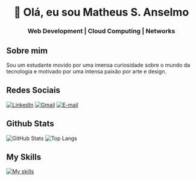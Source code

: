 <h1 align="Center">👋 Olá, eu sou Matheus S. Anselmo</h1>
<h3 align="center">Web Development | Cloud Computing | Networks</h3>

## Sobre mim
Sou um estudante movido por uma imensa curiosidade sobre o mundo da tecnologia e motivado por uma intensa paixão por arte e design.

## Redes Sociais
[![LinkedIn](https://img.shields.io/badge/LinkedIn-000?style=for-the-badge&logo=linkedin&logoColor=29C1E1)](https://www.linkedin.com/in/matheus-souza-anselmo-aba10a215/) [![Gmail](https://img.shields.io/badge/Gmail-000?style=for-the-badge&logo=gmail&logoColor=29C1E1)](mailto:anselmo.souza2005@gmail.com) [![E-mail](https://img.shields.io/badge/-Email-000?style=for-the-badge&logo=microsoft-outlook&logoColor=29C1E1)](mailto:anselmoma2005@outlook.com)

## Github Stats

![GitHub Stats](https://github-readme-stats.vercel.app/api?username=Ans3lmo&theme=transparent&bg_color=000&border_color=30A3DC&show_icons=true&icon_color=29C1E1&title_color=29C1E1&text_color=FFF) ![Top Langs](https://github-readme-stats-git-masterrstaa-rickstaa.vercel.app/api/top-langs/?username=Ans3lmo&bg_color=000&border_color=30A3DC&title_color=29C1E1&text_color=FFF)

## My Skills

[![My skills](https://skillicons.dev/icons?i=python,js,html,css,git,azure,aws)](https://skillicons.dev)

